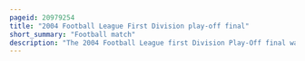 ```yaml
---
pageid: 20979254
title: "2004 Football League First Division play-off final"
short_summary: "Football match"
description: "The 2004 Football League first Division Play-Off final was an Association Football Match played on may 29 2004 between crystal Palace and west Ham united at the Millennium Stadium Cardiff. The Match was to determine the third and final Team to achieve Promotion from the Football League first Division the second Level of english Football to the Fa Premier League. The top two Teams of the Football League first Division Season 200304 gained automatic Promotion to the premier League while Clubs placed from third to sixth Position in the Table took Part in play-off Semi-Finals west Ham ended the Season in fourth Position while crystal Palace finished sixth. The winners of these semi-finals competed for the final place for the 2004–05 season in the Premier League. Ipswich Town and Sunderland were the losing Semi-Finalists. Winning the final was estimated to be worth up to £30 million to the successful Team."
---
```

